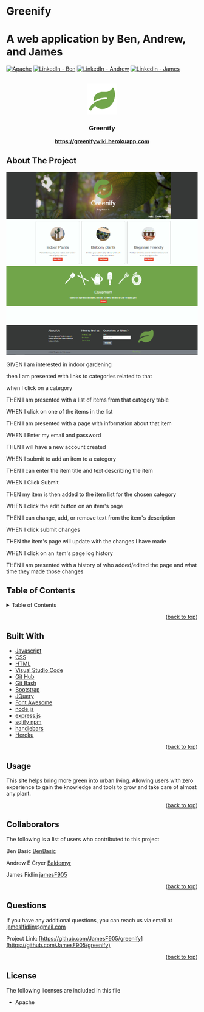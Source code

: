 # Greenify
# A web application by Ben, Andrew, and James
<div id="top"></div>

[![Apache][license-shield]][license-url]
[![LinkedIn - Ben][linkedin-shield]][linkedin-url-ben]
[![LinkedIn - Andrew][linkedin-shield]][linkedin-url-andrew]
[![LinkedIn - James][linkedin-shield]][linkedin-url-james]


<br />
<div align="center">
  <a href="https://github.com/JamesF905/greenify">
    <img src="public/images/logo.png" alt="Logo" width="80" height="80">
  </a>

  <h3 align="center">Greenify</h3>

  <p align="center">
    <a href="https://greenifywiki.herokuapp.com"><strong>https://greenifywiki.herokuapp.com</strong></a>
  </p>
</div>

## About The Project

[![Greenify][product-screenshot]](https://greenifywiki.herokuapp.com)

GIVEN I am interested in indoor gardening

then I am presented with links to categories related to that

when I click on a category

THEN I am presented with a list of items from that category table

WHEN I click on one of the items in the list

THEN I am presented with a page with information about that item

WHEN I Enter my email and password

THEN I will have a new account created

WHEN I submit to add an item to a category

THEN I can enter the item title and text describing the item

WHEN I Click Submit

THEN my item is then added to the item list for the chosen category

WHEN I click the edit button on an item's page

THEN I can change, add, or remove text from the item's description

WHEN I click submit changes

THEN the item's page will update with the changes I have made

WHEN I click on an item's page log history

THEN I am presented with a history of who added/edited the page and what time they made those changes


## Table of Contents 
<details>
  <summary>Table of Contents</summary>
  <ol>   
    <li><a href="#About The Project">About The Project</a></li>
    <li><a href="#Usage">Usage</a></li>
    <li><a href="#Built With">Built With</a></li>
    <li><a href="#Collaborators">Collaborators</a></li>
    <li><a href="#Questions">Questions</a></li>
    <li><a href="#License">License</a></li>
  </ol>
</details>


<p align="right">(<a href="#top">back to top</a>)</p>


## Built With

* [Javascript](https://www.javascript.com/)
* [CSS](https://developer.mozilla.org/en-US/docs/Web/CSS)
* [HTML](https://developer.mozilla.org/en-US/docs/Web/HTML)
* [Visual Studio Code](https://code.visualstudio.com/)
* [Git Hub](https://github.com/)
* [Git Bash](https://git-scm.com/)
* [Bootstrap](https://getbootstrap.com/docs/3.3/)
* [JQuery](https://git-scm.com/)
* [Font Awesome](https://fontawesome.com/icons)
* [node.js](https://nodejs.org/en/)
* [express.js](https://expressjs.com/)
* [sqlify npm](https://www.npmjs.com/package/sqlify)
* [handlebars](https://fontawesome.com/icons)
* [Heroku](https://id.heroku.com)

<p align="right">(<a href="#top">back to top</a>)</p>


## Usage
    
This site helps bring more green into urban living. Allowing users with zero experience to gain the knowledge and tools to grow and take care of almost any plant. 
    
<p align="right">(<a href="#top">back to top</a>)</p>


## Collaborators
    
The following is a list of users who contributed to this project

Ben Basic <a href="https://github.com/BenBasic">BenBasic</a><br />

Andrew E Cryer <a href="https://github.com/Baldemyr">Baldemyr</a><br />

James Fidlin <a href="https://github.com/jamesF905">jamesF905</a><br />
    
<p align="right">(<a href="#top">back to top</a>)</p>


## Questions

If you have any additional questions, you can reach us via email at jameslfidlin@gmail.com

Project Link: [https://github.com/JamesF905/greenify](https://github.com/JamesF905/greenify)
    
<p align="right">(<a href="#top">back to top</a>)</p>


## License
    
The following licenses are included in this file
- Apache

[license-shield]: https://img.shields.io/badge/license-Apache-orange
[license-url]: https://gist.github.com/nicolasdao/a7adda51f2f185e8d2700e1573d8a633#licenses
[linkedin-shield]: https://img.shields.io/badge/-LinkedIn-black.svg?style=for-the-badge&logo=linkedin&colorB=555
[linkedin-url-ben]: https://www.linkedin.com
[linkedin-url-andrew]: https://www.linkedin.com/in/andrew-cryer-b863a723b/
[linkedin-url-james]: https://www.linkedin.com/in/james-fidlin-98853a239/
[product-screenshot]: public/images/Project_Screenshot.png



